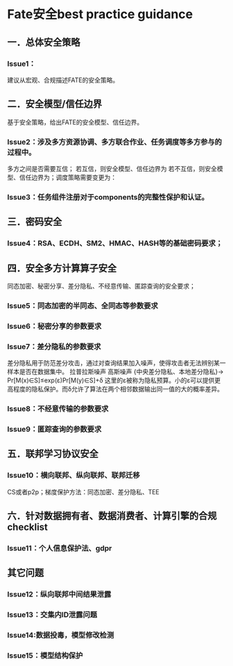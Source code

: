 # Fate安全best practice guidance
## 一．总体安全策略
### Issue1：
建议从宏观、合规描述FATE的安全策略。

## 二．安全模型/信任边界
基于安全策略，给出FATE的安全模型、信任边界。
### Issue2：涉及多方资源协调、多方联合作业、任务调度等多方参与的过程中。
多方之间是否需要互信；
若互信，则安全模型、信任边界为
若不互信，则安全模型、信任边界为；调度策略需要变更为：
### Issue3：任务组件注册对于components的完整性保护和认证。

## 三．密码安全
### Issue4：RSA、ECDH、SM2、HMAC、HASH等的基础密码要求；

## 四．安全多方计算算子安全
同态加密、秘密分享、差分隐私、不经意传输、匿踪查询的安全要求；
### Issue5：同态加密的半同态、全同态等参数要求
### Issue6：秘密分享的参数要求
### Issue7：差分隐私的参数要求
差分隐私用于防范差分攻击，通过对查询结果加入噪声，使得攻击者无法辨别某一样本是否在数据集中。
拉普拉斯噪声
高斯噪声
{中央差分隐私、本地差分隐私}->
Pr[M(x)∈S]≤exp(ε)Pr[M(y)∈S]+δ
这里的ε被称为隐私预算。小的ε可以提供更高程度的隐私保护。而δ允许了算法在两个相邻数据输出同一值的大的概率差异。
### Issue8：不经意传输的参数要求
### Issue9：匿踪查询的参数要求
## 五．联邦学习协议安全
### Issue10：横向联邦、纵向联邦、联邦迁移
CS或者p2p；梯度保护方法：同态加密、差分隐私、TEE

## 六．针对数据拥有者、数据消费者、计算引擎的合规checklist
### Issue11：个人信息保护法、gdpr


## 其它问题
### Issue12：纵向联邦中间结果泄露
### Issue13：交集内ID泄露问题
### Issue14:数据投毒，模型修改检测
### Issue15：模型结构保护










